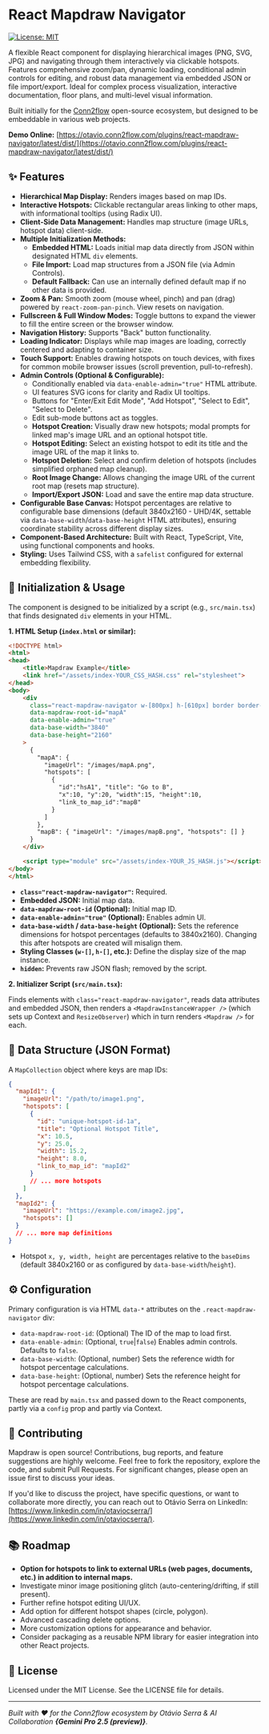 # React Mapdraw Navigator

[![License: MIT](https://img.shields.io/badge/License-MIT-yellow.svg)](https://opensource.org/licenses/MIT)

A flexible React component for displaying hierarchical images (PNG, SVG, JPG) and navigating through them interactively via clickable hotspots. Features comprehensive zoom/pan, dynamic loading, conditional admin controls for editing, and robust data management via embedded JSON or file import/export. Ideal for complex process visualization, interactive documentation, floor plans, and multi-level visual information.

Built initially for the [Conn2flow](https://conn2flow.com) open-source ecosystem, but designed to be embeddable in various web projects.

**Demo Online:** [https://otavio.conn2flow.com/plugins/react-mapdraw-navigator/latest/dist/](https://otavio.conn2flow.com/plugins/react-mapdraw-navigator/latest/dist/)

## ✨ Features

* **Hierarchical Map Display:** Renders images based on map IDs.
* **Interactive Hotspots:** Clickable rectangular areas linking to other maps, with informational tooltips (using Radix UI).
* **Client-Side Data Management:** Handles map structure (image URLs, hotspot data) client-side.
* **Multiple Initialization Methods:**
    * **Embedded HTML:** Loads initial map data directly from JSON within designated HTML `div` elements.
    * **File Import:** Load map structures from a JSON file (via Admin Controls).
    * **Default Fallback:** Can use an internally defined default map if no other data is provided.
* **Zoom & Pan:** Smooth zoom (mouse wheel, pinch) and pan (drag) powered by `react-zoom-pan-pinch`. View resets on navigation.
* **Fullscreen & Full Window Modes:** Toggle buttons to expand the viewer to fill the entire screen or the browser window.
* **Navigation History:** Supports "Back" button functionality.
* **Loading Indicator:** Displays while map images are loading, correctly centered and adapting to container size.
* **Touch Support:** Enables drawing hotspots on touch devices, with fixes for common mobile browser issues (scroll prevention, pull-to-refresh).
* **Admin Controls (Optional & Configurable):**
    * Conditionally enabled via `data-enable-admin="true"` HTML attribute.
    * UI features SVG icons for clarity and Radix UI tooltips.
    * Buttons for "Enter/Exit Edit Mode", "Add Hotspot", "Select to Edit", "Select to Delete".
    * Edit sub-mode buttons act as toggles.
    * **Hotspot Creation:** Visually draw new hotspots; modal prompts for linked map's image URL and an optional hotspot title.
    * **Hotspot Editing:** Select an existing hotspot to edit its title and the image URL of the map it links to.
    * **Hotspot Deletion:** Select and confirm deletion of hotspots (includes simplified orphaned map cleanup).
    * **Root Image Change:** Allows changing the image URL of the current root map (resets map structure).
    * **Import/Export JSON:** Load and save the entire map data structure.
* **Configurable Base Canvas:** Hotspot percentages are relative to configurable base dimensions (default 3840x2160 - UHD/4K, settable via `data-base-width`/`data-base-height` HTML attributes), ensuring coordinate stability across different display sizes.
* **Component-Based Architecture:** Built with React, TypeScript, Vite, using functional components and hooks.
* **Styling:** Uses Tailwind CSS, with a `safelist` configured for external embedding flexibility.

## 🚀 Initialization & Usage

The component is designed to be initialized by a script (e.g., `src/main.tsx`) that finds designated `div` elements in your HTML.

**1. HTML Setup (`index.html` or similar):**

```HTML
<!DOCTYPE html>
<html>
<head>
    <title>Mapdraw Example</title>
    <link href="/assets/index-YOUR_CSS_HASH.css" rel="stylesheet">
</head>
<body>
    <div
      class="react-mapdraw-navigator w-[800px] h-[610px] border border-gray-300 hidden"
      data-mapdraw-root-id="mapA"
      data-enable-admin="true"
      data-base-width="3840"
      data-base-height="2160"
    >
      {
        "mapA": {
          "imageUrl": "/images/mapA.png",
          "hotspots": [
            {
              "id":"hsA1", "title": "Go to B",
              "x":10, "y":20, "width":15, "height":10,
              "link_to_map_id":"mapB"
            }
          ]
        },
        "mapB": { "imageUrl": "/images/mapB.png", "hotspots": [] }
      }
    </div>

    <script type="module" src="/assets/index-YOUR_JS_HASH.js"></script>
</body>
</html>
```

* **`class="react-mapdraw-navigator"`:** Required.
* **Embedded JSON:** Initial map data.
* **`data-mapdraw-root-id` (Optional):** Initial map ID.
* **`data-enable-admin="true"` (Optional):** Enables admin UI.
* **`data-base-width` / `data-base-height` (Optional):** Sets the reference dimensions for hotspot percentages (defaults to 3840x2160). Changing this after hotspots are created will misalign them.
* **Styling Classes (`w-[]`, `h-[]`, etc.):** Define the display size of the map instance.
* **`hidden`:** Prevents raw JSON flash; removed by the script.

**2. Initializer Script (`src/main.tsx`):**

Finds elements with `class="react-mapdraw-navigator"`, reads data attributes and embedded JSON, then renders a `<MapdrawInstanceWrapper />` (which sets up Context and `ResizeObserver`) which in turn renders `<Mapdraw />` for each.

## 💾 Data Structure (JSON Format)

A `MapCollection` object where keys are map IDs:

```JSON
{
  "mapId1": {
    "imageUrl": "/path/to/image1.png",
    "hotspots": [
      {
        "id": "unique-hotspot-id-1a",
        "title": "Optional Hotspot Title",
        "x": 10.5,
        "y": 25.0,
        "width": 15.2,
        "height": 8.0,
        "link_to_map_id": "mapId2"
      }
      // ... more hotspots
    ]
  },
  "mapId2": {
    "imageUrl": "https://example.com/image2.jpg",
    "hotspots": []
  }
  // ... more map definitions
}
```

* Hotspot `x, y, width, height` are percentages relative to the `baseDims` (default 3840x2160 or as configured by `data-base-width`/`height`).

## ⚙️ Configuration

Primary configuration is via HTML `data-*` attributes on the `.react-mapdraw-navigator` div:
* `data-mapdraw-root-id`: (Optional) The ID of the map to load first.
* `data-enable-admin`: (Optional, `true`|`false`) Enables admin controls. Defaults to `false`.
* `data-base-width`: (Optional, number) Sets the reference width for hotspot percentage calculations.
* `data-base-height`: (Optional, number) Sets the reference height for hotspot percentage calculations.

These are read by `main.tsx` and passed down to the React components, partly via a `config` prop and partly via Context.

## 🤝 Contributing

Mapdraw is open source! Contributions, bug reports, and feature suggestions are highly welcome. Feel free to fork the repository, explore the code, and submit Pull Requests. For significant changes, please open an issue first to discuss your ideas.

If you'd like to discuss the project, have specific questions, or want to collaborate more directly, you can reach out to Otávio Serra on LinkedIn: [https://www.linkedin.com/in/otaviocserra/](https://www.linkedin.com/in/otaviocserra/).

## 📚 Roadmap

* **Option for hotspots to link to external URLs (web pages, documents, etc.) in addition to internal maps.**
* Investigate minor image positioning glitch (auto-centering/drifting, if still present).
* Further refine hotspot editing UI/UX.
* Add option for different hotspot shapes (circle, polygon).
* Advanced cascading delete options.
* More customization options for appearance and behavior.
* Consider packaging as a reusable NPM library for easier integration into other React projects.

## 📄 License

Licensed under the MIT License. See the LICENSE file for details.

---

*Built with ❤️ for the Conn2flow ecosystem by Otávio Serra & AI Collaboration **{Gemini Pro 2.5 (preview)}**.*